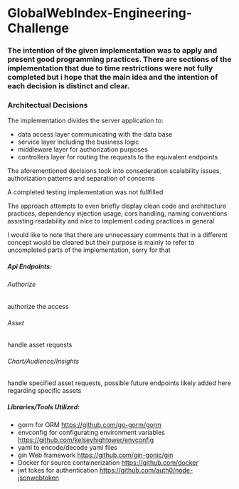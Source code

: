 # GlobalWebIndex-Engineering-Challenge

### The intention of the given implementation was to apply and present good programming practices. There are sections of the implementation that due to time restrictions were not fully completed but i hope that the main idea and the intention of each decision is distinct and clear.

### Architectual Decisions

The implementation divides the server application to:
- data access layer communicating with the data base
- service layer including the business logic
- middleware layer for authorization purposes
- controllers layer for routing the requests to the equivalent endpoints

The aforementioned decisions took into consederation scalability issues, authorization patterns and separation of concerns

A completed testing implementation was not fullfilled

The approach attempts to even briefly display clean code and architecture practices, dependency injection usage, cors handling, naming conventions assisting readability and nice to implement coding practices in general

I would like to note that there are unnecessary comments that in a different concept would be cleared but their purpose is mainly to refer to uncompleted parts of the implementation, sorry for that

##### Api Endpoints:

###### Authorize
authorize the access

###### Asset
handle asset requests 
###### Chart/Audience/Insights
handle specified asset requests, possible future endpoints likely added here regarding specific assets

##### Libraries/Tools Utilized:

- gorm for ORM https://github.com/go-gorm/gorm 
- envconfig for configurating environment variables https://github.com/kelseyhightower/envconfig
- yaml to encode/decode yaml files
- gin Web framework https://github.com/gin-gonic/gin
- Docker for source containerization https://github.com/docker
- jwt tokes for authentication https://github.com/auth0/node-jsonwebtoken

